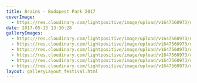 ```yaml
---
title: Brains - Budapest Park 2017
coverImage:
  - https://res.cloudinary.com/lightpositive/image/upload/v1647560973/uploads/Brains%20-%20Budapest%20Park%202017/BR2.jpg
date: 2017-05-15 13:30:28
galleryImages: 
  - https://res.cloudinary.com/lightpositive/image/upload/v1647560973/uploads/Brains%20-%20Budapest%20Park%202017/BR4.jpg
  - https://res.cloudinary.com/lightpositive/image/upload/v1647560973/uploads/Brains%20-%20Budapest%20Park%202017/BR.jpg
  - https://res.cloudinary.com/lightpositive/image/upload/v1647560973/uploads/Brains%20-%20Budapest%20Park%202017/BR3.jpg
  - https://res.cloudinary.com/lightpositive/image/upload/v1647560973/uploads/Brains%20-%20Budapest%20Park%202017/BR1.jpg
  - https://res.cloudinary.com/lightpositive/image/upload/v1647560973/uploads/Brains%20-%20Budapest%20Park%202017/BR5.jpg
  - https://res.cloudinary.com/lightpositive/image/upload/v1647560973/uploads/Brains%20-%20Budapest%20Park%202017/BR2.jpg
layout: galleryLayout_festival.html
---
```

